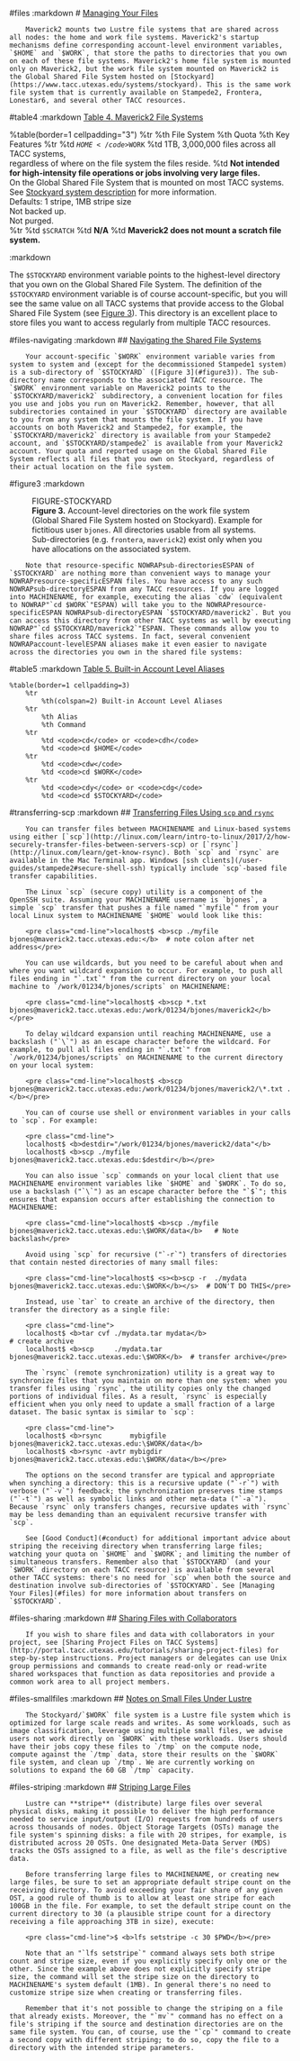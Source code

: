 #files
	:markdown
		# [Managing Your Files](#files)

		Maverick2 mounts two Lustre file systems that are shared across all nodes: the home and work file systems. Maverick2's startup mechanisms define corresponding account-level environment variables, `$HOME` and `$WORK`, that store the paths to directories that you own on each of these file systems. Maverick2's home file system is mounted only on Maverick2, but the work file system mounted on Maverick2 is the Global Shared File System hosted on [Stockyard](https://www.tacc.utexas.edu/systems/stockyard). This is the same work file system that is currently available on Stampede2, Frontera, Lonestar6, and several other TACC resources.

#table4
	:markdown
		[Table 4. Maverick2 File Systems](#table4)

%table(border=1 cellpadding="3")
	%tr
		%th File System
		%th Quota
		%th Key Features
	%tr
		%td <code>$HOME</code>
		%td 10GB, 200,000 files
		%td <b>Not intended for parallel or high-intensity file operations.</b><br>Backed up regularly.<br>Overall capacity ~1PB. NFS-mounted. Two Meta-Data Servers (MDS), four Object Storage Targets (OSTs).<br>Defaults: 1 stripe, 1MB stripe size.<br>Not purged.</br>
	%tr
		%td <code>$WORK</code>
		%td 1TB, 3,000,000 files across all TACC systems,<br>regardless of where on the file system the files reside.
		%td <b>Not intended for high-intensity file operations or jobs involving very large files.</b><br>On the Global Shared File System that is mounted on most TACC systems.<br>See <a href="https://www.tacc.utexas.edu/systems/stockyard">Stockyard system description</a> for more information.<br>Defaults: 1 stripe, 1MB stripe size<br>Not backed up.<br>Not purged.</br>
	%tr
		%td <code>$SCRATCH</code>
		%td <b>N/A</b>
		%td <b>Maverick2 does not mount a scratch file system.</b>
	
:markdown
	<p>The `$STOCKYARD` environment variable points to the highest-level directory that you own on the Global Shared File System. The definition of the `$STOCKYARD` environment variable is of course account-specific, but you will see the same value on all TACC systems that provide access to the Global Shared File System (see [Figure 3](#figure3)). This directory is an excellent place to store files you want to access regularly from multiple TACC resources.</p>

#files-navigating
	:markdown
		## [Navigating the Shared File Systems](#files-navigating)

		Your account-specific `$WORK` environment variable varies from system to system and (except for the decommissioned Stampede1 system) is a sub-directory of `$STOCKYARD` ([Figure 3](#figure3)). The sub-directory name corresponds to the associated TACC resource. The `$WORK` environment variable on Maverick2 points to the `$STOCKYARD/maverick2` subdirectory, a convenient location for files you use and jobs you run on Maverick2. Remember, however, that all subdirectories contained in your `$STOCKYARD` directory are available to you from any system that mounts the file system. If you have accounts on both Maverick2 and Stampede2, for example, the `$STOCKYARD/maverick2` directory is available from your Stampede2 account, and `$STOCKYARD/stampede2` is available from your Maverick2 account. Your quota and reported usage on the Global Shared File System reflects all files that you own on Stockyard, regardless of their actual location on the file system.

#figure3
	:markdown
		<figure>FIGURE-STOCKYARD<figcaption>**Figure 3.** Account-level directories on the work file system (Global Shared File System hosted on Stockyard). Example for fictitious user `bjones`. All directories usable from all systems. Sub-directories (e.g. `frontera`, `maverick2`) exist only when you have allocations on the associated system.</figcaption></figure>

		Note that resource-specific NOWRAPsub-directoriesESPAN of `$STOCKYARD` are nothing more than convenient ways to manage your NOWRAPresource-specificESPAN files. You have access to any such NOWRAPsub-directoryESPAN from any TACC resources. If you are logged into MACHINENAME, for example, executing the alias `cdw` (equivalent to NOWRAP"`cd $WORK`"ESPAN) will take you to the NOWRAPresource-specificESPAN NOWRAPsub-directoryESPAN `$STOCKYARD/maverick2`. But you can access this directory from other TACC systems as well by executing NOWRAP"`cd $STOCKYARD/maverick2`"ESPAN. These commands allow you to share files across TACC systems. In fact, several convenient NOWRAPaccount-levelESPAN aliases make it even easier to navigate across the directories you own in the shared file systems:

#table5
	:markdown
		[Table 5. Built-in Account Level Aliases](#table5)

	%table(border=1 cellpadding=3)
		%tr
			%th(colspan=2) Built-in Account Level Aliases
		%tr 
			%th Alias
			%th Command
		%tr
			%td <code>cd</code> or <code>cdh</code>
			%td <code>cd $HOME</code>
		%tr
			%td <code>cdw</code>
			%td <code>cd $WORK</code>
		%tr
			%td <code>cdy</code> or <code>cdg</code>
			%td <code>cd $STOCKYARD</code>



#transferring-scp
	:markdown
		## [Transferring Files Using `scp` and `rsync`](#transferring-scp)

		You can transfer files between MACHINENAME and Linux-based systems using either [`scp`](http://linux.com/learn/intro-to-linux/2017/2/how-securely-transfer-files-between-servers-scp) or [`rsync`](http://linux.com/learn/get-know-rsync). Both `scp` and `rsync` are available in the Mac Terminal app. Windows [ssh clients](/user-guides/stampede2#secure-shell-ssh) typically include `scp`-based file transfer capabilities.

		The Linux `scp` (secure copy) utility is a component of the OpenSSH suite. Assuming your MACHINENAME username is `bjones`, a simple `scp` transfer that pushes a file named "`myfile`" from your local Linux system to MACHINENAME `$HOME` would look like this:

		<pre class="cmd-line">localhost$ <b>scp ./myfile bjones@maverick2.tacc.utexas.edu:</b>  # note colon after net address</pre>

		You can use wildcards, but you need to be careful about when and where you want wildcard expansion to occur. For example, to push all files ending in "`.txt`" from the current directory on your local machine to `/work/01234/bjones/scripts` on MACHINENAME:

		<pre class="cmd-line">localhost$ <b>scp *.txt bjones@maverick2.tacc.utexas.edu:/work/01234/bjones/maverick2</b></pre>

		To delay wildcard expansion until reaching MACHINENAME, use a backslash ("`\`") as an escape character before the wildcard. For example, to pull all files ending in "`.txt`" from `/work/01234/bjones/scripts` on MACHINENAME to the current directory on your local system:

		<pre class="cmd-line">localhost$ <b>scp bjones@maverick2.tacc.utexas.edu:/work/01234/bjones/maverick2/\*.txt .</b></pre>

		You can of course use shell or environment variables in your calls to `scp`. For example:

		<pre class="cmd-line">
		localhost$ <b>destdir="/work/01234/bjones/maverick2/data"</b>
		localhost$ <b>scp ./myfile bjones@maverick2.tacc.utexas.edu:$destdir</b></pre>

		You can also issue `scp` commands on your local client that use MACHINENAME environment variables like `$HOME` and `$WORK`. To do so, use a backslash ("`\`") as an escape character before the "`$`"; this ensures that expansion occurs after establishing the connection to MACHINENAME:

		<pre class="cmd-line">localhost$ <b>scp ./myfile bjones@maverick2.tacc.utexas.edu:\$WORK/data</b>   # Note backslash</pre>

		Avoid using `scp` for recursive ("`-r`") transfers of directories that contain nested directories of many small files:

		<pre class="cmd-line">localhost$ <s><b>scp -r  ./mydata     bjones@maverick2.tacc.utexas.edu:\$WORK</b></s>  # DON'T DO THIS</pre>

		Instead, use `tar` to create an archive of the directory, then transfer the directory as a single file:

		<pre class="cmd-line">
		localhost$ <b>tar cvf ./mydata.tar mydata</b>                                   # create archive
		localhost$ <b>scp     ./mydata.tar bjones@maverick2.tacc.utexas.edu:\$WORK</b>  # transfer archive</pre>

		The `rsync` (remote synchronization) utility is a great way to synchronize files that you maintain on more than one system: when you transfer files using `rsync`, the utility copies only the changed portions of individual files. As a result, `rsync` is especially efficient when you only need to update a small fraction of a large dataset. The basic syntax is similar to `scp`:

		<pre class="cmd-line">
		localhost$ <b>rsync       mybigfile bjones@maverick2.tacc.utexas.edu:\$WORK/data</b>
		localhost$ <b>rsync -avtr mybigdir  bjones@maverick2.tacc.utexas.edu:\$WORK/data</b></pre>

		The options on the second transfer are typical and appropriate when synching a directory: this is a recursive update ("`-r`") with verbose ("`-v`") feedback; the synchronization preserves time stamps ("`-t`") as well as symbolic links and other meta-data ("`-a`"). Because `rsync` only transfers changes, recursive updates with `rsync` may be less demanding than an equivalent recursive transfer with `scp`.

		See [Good Conduct](#conduct) for additional important advice about striping the receiving directory when transferring large files; watching your quota on `$HOME` and `$WORK`; and limiting the number of simultaneous transfers. Remember also that `$STOCKYARD` (and your `$WORK` directory on each TACC resource) is available from several other TACC systems: there's no need for `scp` when both the source and destination involve sub-directories of `$STOCKYARD`. See [Managing Your Files](#files) for more information about transfers on `$STOCKYARD`.


#files-sharing
	:markdown
		## [Sharing Files with Collaborators](#files-sharing)

		If you wish to share files and data with collaborators in your project, see [Sharing Project Files on TACC Systems](http://portal.tacc.utexas.edu/tutorials/sharing-project-files) for step-by-step instructions. Project managers or delegates can use Unix group permissions and commands to create read-only or read-write shared workspaces that function as data repositories and provide a common work area to all project members.

#files-smallfiles
	:markdown
		## [Notes on Small Files Under Lustre](#files-smallfiles)

		The Stockyard/`$WORK` file system is a Lustre file system which is optimized for large scale reads and writes. As some workloads, such as image classification, leverage using multiple small files, we advise users not work directly on `$WORK` with these workloads. Users should have their jobs copy these files to `/tmp` on the compute node, compute against the `/tmp` data, store their results on the `$WORK` file system, and clean up `/tmp`. We are currently working on solutions to expand the 60 GB `/tmp` capacity. 

#files-striping
	:markdown
		## [Striping Large Files](#files-striping)

		Lustre can **stripe** (distribute) large files over several physical disks, making it possible to deliver the high performance needed to service input/output (I/O) requests from hundreds of users across thousands of nodes. Object Storage Targets (OSTs) manage the file system's spinning disks: a file with 20 stripes, for example, is distributed across 20 OSTs. One designated Meta-Data Server (MDS) tracks the OSTs assigned to a file, as well as the file's descriptive data.

		Before transferring large files to MACHINENAME, or creating new large files, be sure to set an appropriate default stripe count on the receiving directory. To avoid exceeding your fair share of any given OST, a good rule of thumb is to allow at least one stripe for each 100GB in the file. For example, to set the default stripe count on the current directory to 30 (a plausible stripe count for a directory receiving a file approaching 3TB in size), execute:

		<pre class="cmd-line">$ <b>lfs setstripe -c 30 $PWD</b></pre>

		Note that an "`lfs setstripe`" command always sets both stripe count and stripe size, even if you explicitly specify only one or the other. Since the example above does not explicitly specify stripe size, the command will set the stripe size on the directory to MACHINENAME's system default (1MB). In general there's no need to customize stripe size when creating or transferring files.

		Remember that it's not possible to change the striping on a file that already exists. Moreover, the "`mv`" command has no effect on a file's striping if the source and destination directories are on the same file system. You can, of course, use the "`cp`" command to create a second copy with different striping; to do so, copy the file to a directory with the intended stripe parameters.
